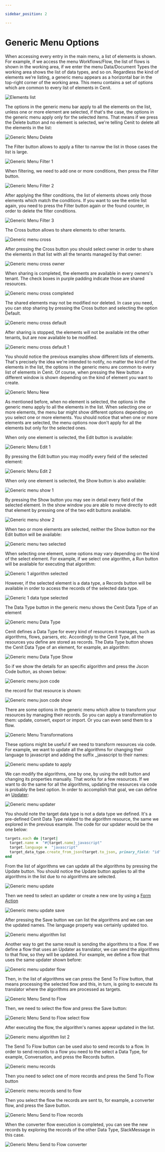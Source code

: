 ```yaml
---

sidebar_position: 2

---
```


# Generic Menu Options

When accessing every entry in the main menu, a list of elements is shown. For example, if we access the menu Workflows/Flow, the list of flows is shown in the working area, if we enter the menu Data/Document Types the working area shows the list of data types, and so on. Regardless the kind of elements we're listing, a generic menu appears as a horizontal bar in the top-right  corner of the working area. This menu contains a set of options which are common to every list of elements in Cenit.

![Elements list](https://user-images.githubusercontent.com/54523080/152070080-894e6bcc-e9f9-4e35-87b6-95e1fedac8fb.png)

The options in the generic menu bar apply to all the elements on the list, unless one or more element are selected, if that's the case, the options in the generic menu apply only for the selected items. That means if we press the Delete button and no element is selected, we're telling Cenit to delete all the elements in the list:

![Generic Menu Delete](https://user-images.githubusercontent.com/54523080/152090216-5c5a2f98-9218-4f7b-9a3f-4d72287700b0.png)

The Filter button allows to apply a filter to narrow the list in those cases the list is large. 

![Generic Menu Filter 1](https://user-images.githubusercontent.com/54523080/152090693-ddfdb364-d2b6-4f9d-90fe-0f193524347c.png)

When filtering, we need to add one or more conditions, then press the Filter button.

![Generic Menu Filter 2](https://user-images.githubusercontent.com/54523080/152092461-72b12912-d357-4ce2-b840-8b0d046da6cf.png)

After applying the filter conditions, the list of elements shows only those elements which match the conditions. If you want to see the entire list again, you need to press the Filter button again or the found counter, in order to delete the filter conditions.

![Generic Menu Filter 3](https://user-images.githubusercontent.com/54523080/152092691-3dab0d42-6534-4d08-b435-8e1af911565d.png)

The Cross button allows to share elements to other tenants.

![Generic menu cross](https://user-images.githubusercontent.com/54523080/152093137-fb9e5a0c-a8e3-41f5-ae3e-57e5263490f9.png)

After pressing the Cross button you should select owner in order to share  the elements in that list with all the tenants managed by that owner:

![Generic menu cross owner](https://user-images.githubusercontent.com/54523080/152093567-a706403b-bc01-4126-b62e-9bcb78aab2fe.png)

When sharing is completed, the elements are available in every owners's tenant. The check boxes in purple padding indicate those are shared resources.

![Generic menu cross completed](https://user-images.githubusercontent.com/54523080/152093827-c67958de-2fe2-43ee-8eac-fa05da142768.png)

The shared elements may not be modified nor deleted. In case you need, you can stop sharing by pressing the Cross button and selecting the option Default.

![Generic menu cross default](https://user-images.githubusercontent.com/54523080/152095737-80b56ca2-086b-4b72-bf78-eb8414ef1763.png)

After sharing is stopped, the elements will not be available int the other tenants, but are now available to be modified. 

![Generic menu cross default 1](https://user-images.githubusercontent.com/54523080/152095964-c8676e81-ef74-4c1e-8c0a-c5c74365345d.png)

You should notice the previous examples show different lists of elements. That's precisely the idea we're intended to notify, no matter the kind of the elements in the list, the options in the generic menu are common to every list of elements in Cenit. Of course, when pressing the New button a different window is shown depending on the kind of element you want to create.

![Generic Menu New](https://user-images.githubusercontent.com/54523080/152096139-6897bd41-c6ab-4452-bc40-27bdd021f872.png)

As mentioned before, when no element is selected, the options in the generic menu apply to all the elements in the list. When selecting one or more elements, the menu bar might show different options depending on you select one or more elements. You should notice that when one  or more elements are selected, the menu options now don't apply for all the elements but only for the selected ones.

When only one element is selected, the Edit button is available:

![Generic Menu Edit 1](https://user-images.githubusercontent.com/54523080/152097253-8810f9b2-18cb-4550-a320-bbe50df48bad.png)

By pressing the Edit button you may modify every field of the selected element:

![Generic Menu Edit 2](https://user-images.githubusercontent.com/54523080/152097258-ee9498ec-d932-4d60-9efa-397d8da45d31.png)

When only one element is selected, the Show button is also available:

![Generic menu show 1](https://user-images.githubusercontent.com/54523080/152097260-bd86e8c4-9bec-4ba8-ad69-ef313ad7e776.png)

By pressing the Show button you may see in detail every field of the selected element. In the show window you are able to move directly to edit that element by pressing one of the two edit buttons available.

![Generic menu show 2](https://user-images.githubusercontent.com/54523080/152097263-defe588e-5cae-4411-90b3-6f77da22f153.png)

When two or more elements are selected,  neither the Show button nor the Edit button will be available:

![Generic menu two selected](https://user-images.githubusercontent.com/54523080/152097264-bbeca113-51a4-49a3-a7a0-9ce8a57cf491.png)

When selecting  one element, some options may vary depending on the kind of the select element. For example, if we select one algorithm, a Run button will be available for executing that algorithm:

![Generic 1 algorithm selected](https://user-images.githubusercontent.com/54523080/152098467-88536c49-b79e-473a-a396-040b43fb95db.png)

However, if the selected element is a data type, a Records button will be available in order to access the records of the selected data type.

![Generic 1 data type selected](https://user-images.githubusercontent.com/54523080/152098469-80274038-b283-4f84-9a93-24ae5a203328.png)

The Data Type button in the generic menu shows the Cenit Data Type of an element

![Generic menu Data Type](https://user-images.githubusercontent.com/54523080/152195588-f016a260-d987-4304-ac90-b5414f968d3e.png)

Cenit defines a Data Type for every kind of resources it manages, such as algorithms, flows, parsers, etc. Accordingly to the Cenit Type, all the resources you define are stored as records. The Data Type button shows the Cenit Data Type of an element, for example, an algorithm:

![Generic menu Data Type Show](https://user-images.githubusercontent.com/54523080/152195593-2f7b1239-cc68-4ff0-92d9-05ddee9cac4a.png)

So if we show the details for an specific algorithm and press the Jscon Code button, as shown below:

![Generic menu json code](https://user-images.githubusercontent.com/54523080/152195594-09bf9e24-920e-414e-8569-1be25c7dc272.png)

the record for that resource is shown:

![Generic menu json code show](https://user-images.githubusercontent.com/54523080/152195598-2b863c2c-e062-496c-809c-7a7a67d5b86e.png)

There are some options in the generic menu which allow to transform your resources by managing their records. So you can apply a transformation to them: update, convert, export or import. Or you can even send them to a flow.

![Generic Menu Transformations](https://user-images.githubusercontent.com/54523080/152195582-ce0ac7c3-125a-4bab-833e-0da75f391660.png)

These options might be useful if we need to transform resources via code. For example, we want to update all the algorithms for changing their language to javascript and adding the suffix _javascript to their names:

![Generic menu update to apply](https://user-images.githubusercontent.com/54523080/152195604-b770f86a-baf4-4a27-8657-db11bdb77ae5.png)

We can modify the algorithms, one by one, by using the edit button and changing its properties manually. That works for a few resources. If we want to do the same for all the algorithms, updating the resources via code is probably  the best option. In order to accomplish that goal, we can define an [Updater](transformations/updaters.md):

![Generic menu updater](https://user-images.githubusercontent.com/54523080/152221498-f5bcbb22-d7ab-455a-aad4-d97a92125e47.png)

You should note the target data type is not a data type we defined. It's a pre-defined Cenit Data Type related to the algorithm resource, the same we explored in the previous example. The code for our updater would be the one below:

```ruby
targets.each do |target|
  target.name =  "#{target.name}_javascript"
  target.language =  "javascript"
  target_data_type.create_from_json(target.to_json, primary_field: "id") 
end
```

From the list of algorithms we can update all the algorithms by pressing the Update button. You should notice the Update button applies to all the algorithms in the list due to no algorithms are selected.

![Generic menu update](https://user-images.githubusercontent.com/54523080/152222503-cb5c7fb4-a665-4729-a33b-4a1fe0974dcc.png)

Then we need to select an updater or create a new one by using a [Form Action](generic/generic_action_form.md)

![Generic menu update save](https://user-images.githubusercontent.com/54523080/152222780-5a37b4db-2a98-4347-9b3f-ea62556ddf1d.png)

After pressing the Save button we can list the algorithms and we can see the updated names. The language property was certainly updated too.

![Generic menu algorithm list](https://user-images.githubusercontent.com/54523080/152223401-bc14fb3c-ddc5-4d8b-8720-ad8c63e1cb6f.png)

Another way to get the same result is sending the algorithms to a flow. If we define a flow that uses an Updater as translator, we can send the algorithms to that flow, so they will be updated. For example, we define a flow that uses the same updater shown before: 

![Generic menu updater flow](https://user-images.githubusercontent.com/54523080/152224189-057ece8d-90aa-412c-be78-eca397fd2ce2.png)

Then, in the list of algorithms we can press the Send To Flow button, that means processing the selected flow and this, in turn, is going to execute its translator where the algorithms are processed as targets.

![Generic Menu Send to Flow](https://user-images.githubusercontent.com/54523080/152229035-461fd43e-d9ba-4faa-8083-faecd116cc16.png)

Then, we need to select the flow and press the Save button:

![Generic Menu Send to Flow select flow](https://user-images.githubusercontent.com/54523080/152228890-54b08cb7-a904-4129-bc11-151a85aa937d.png)

After executing the flow, the algorithm's names appear updated in the list.

![Generic menu algorithm list 2](https://user-images.githubusercontent.com/54523080/152228898-a90dd285-d887-4e87-bec7-c6827fa4b733.png)

The Send To Flow button can be used also to send records to a flow. In order to send records to a flow you need to the select a Data Type, for example, Conversation, and press the Records button. 

![Generic menu records](https://user-images.githubusercontent.com/54523080/152232615-81c8b25e-1732-4712-acd7-bf9b11b94a10.png)

Then you need to select one of more records and press the Send To Flow button

![Generic menu records send to flow](https://user-images.githubusercontent.com/54523080/152233061-fb687b85-b0e3-41d1-b0e3-824fb8c94735.png)

Then you select the flow the records are sent to, for example, a converter flow, and press the Save button.

![Generic Menu Send to Flow records](https://user-images.githubusercontent.com/54523080/152233456-b5b1a466-6ec0-4563-93ff-5071abb228d8.png)

When the converter flow execution is completed, you can see the new records by exploring the records of the other Data Type, SlackMessage in this case.

![Generic Menu Send to Flow converter](https://user-images.githubusercontent.com/54523080/152233877-ef16c55f-eaf2-42f7-9a39-d0a5cdc66776.png)
